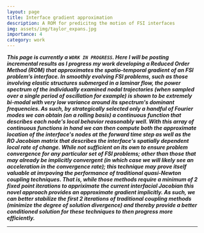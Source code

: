 ```yaml
---
layout: page
title: Interface gradient approximation
description: A ROM for predicitng the motion of FSI interfaces
img: assets/img/taylor_expans.jpg
importance: 4
category: work
---
```


***This page is currently a `WORK IN PROGRESS`. Here I will be posting incremental results as I progress my work developing a Reduced Order Method (ROM) that approximates the spatio-temporal gradient of an FSI problem’s interface. In smoothly evolving FSI problems, such as those involving elastic structures submerged in a laminar flow, the power spectrum of the individually examined nodal trajectories (when sampled over a single period of oscillation for example) is shown to be extremely bi-modal with very low variance around its spectrum's dominant frequencies. As such, by strategically selected only a handful of Fourier modes we can obtain (on a rolling basis) a continuous function that describes each node's local behavior reasonably well. With this array of continuous functions in hand we can then compute both the approximate location of the interface's nodes at the forward time step as well as the RO Jacobian matrix that describes the interface's spatially dependent local rate of change. While not sufficient on its own to ensure problem convergence for any particular set of FSI problems; other than those that may already be implicitly convergent (in which case we will likely see an acceleration in the convergence rate); this technique may prove itself valuable at **imrpoving** the performance of traditional quasi-Newton coupling techniques. That is, while those methods require a minimum of 2 fixed point iterations to appriximate the current interfacial Jacobian this novel approach provides an approximate gradient implicitly. As such, we can better stabilize the first 2 iterations of traditional coupling methods (minimize the degree of solution divergence) and thereby provide a better conditioned solution for these techniques to then progress more efficiently.***

---
